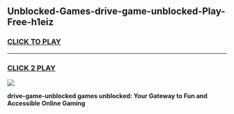 
## Unblocked-Games-drive-game-unblocked-Play-Free-h1eiz
<h3>
<a href="https://premium76.site?title=drive-game-unblocked&ref=20A">CLICK TO PLAY</a></h3>
<hr>

<h3>
<a href="https://premium76.site?title=drive-game-unblocked&ref=20A">CLICK 2 PLAY</a>
  
</h3>

<a href="https://premium76.site?title=drive-game-unblocked&ref=20A"><img src="https://clearcache.store/games.png"></a>


**drive-game-unblocked games unblocked: Your Gateway to Fun and Accessible Online Gaming**
